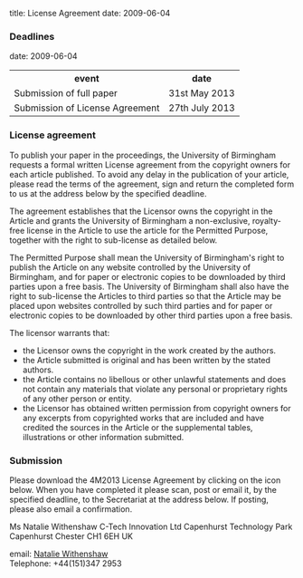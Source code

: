 title: License Agreement
date: 2009-06-04 
### Deadlines
date: 2009-06-04 
<table class="info" style="width:100%;">
<tr><th>event</th><th>date</th></tr>
<tr class="current"><td>Submission of full paper</td><td>31st May 2013</td></tr>  
<tr><td>Submission of License Agreement</td><td>27th July 2013</td></tr> 
</table>
<!--break--> 

### License agreement

To publish your paper in the proceedings, the University of Birmingham requests a formal written License agreement from the copyright owners for each article published. To avoid any delay in the publication of your article, please read the terms of the agreement, sign and return the completed form to us at the address below by the specified deadline.

The agreement establishes that the Licensor owns the copyright in the Article and grants the University of Birmingham a non-exclusive, royalty-free license in the Article to use the article for the Permitted Purpose, together with the right to sub-license as detailed below. 

The Permitted Purpose shall mean the University of Birmingham's right to publish the Article on any website controlled by the University of Birmingham, and for paper or electronic copies to be downloaded by third parties upon a free basis. The University of Birmingham shall also have the right to sub-license the Articles to third parties so that the Article may be placed upon websites controlled by such third parties and for paper or electronic copies to be downloaded by other third parties upon a free basis.

The licensor warrants that:  

 * the Licensor owns the copyright in the work created by the  authors.  
 * the Article submitted is original and has been written by the stated authors.  
 * the Article contains no libellous or other unlawful statements and does not contain any materials that violate any personal or proprietary rights of any other person or entity. 
 * the Licensor has obtained written permission from copyright owners for any excerpts from copyrighted works that are included and have credited the sources in  the Article or  the supplemental tables, illustrations or other information submitted. 
### Submission

Please download the 4M2013 License Agreement by clicking on the icon below. When you have completed it please scan, post or email it, by the specified deadline, to the Secretariat at the address below. If posting, please also email a confirmation.

Ms Natalie Withenshaw
C-Tech Innovation Ltd
Capenhurst Technology Park
Capenhurst
Chester
CH1 6EH
UK   

email: [Natalie Withenshaw](mailto:natalie.withenshaw@ctechinnovation.com)   
Telephone: +44(151)347 2953